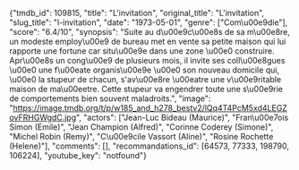 {"tmdb_id": 109815, "title": "L'invitation", "original_title": "L'invitation", "slug_title": "l-invitation", "date": "1973-05-01", "genre": ["Com\u00e9die"], "score": "6.4/10", "synopsis": "Suite au d\u00e9c\u00e8s de sa m\u00e8re, un modeste employ\u00e9 de bureau met en vente sa petite maison qui lui rapporte une fortune car situ\u00e9e dans une zone \u00e0 construire. Apr\u00e8s un cong\u00e9 de plusieurs mois, il invite ses coll\u00e8gues \u00e0 une f\u00eate organis\u00e9e \u00e0 son nouveau domicile qui, \u00e0 la stupeur de chacun, s'av\u00e8re \u00eatre une v\u00e9ritable maison de ma\u00eetre. Cette stupeur va engendrer toute une s\u00e9rie de comportements bien souvent maladroits.", "image": "https://image.tmdb.org/t/p/w185_and_h278_bestv2/lQq4T4PcM5xd4LEGZovFRHGWgdC.jpg", "actors": ["Jean-Luc Bideau (Maurice)", "Fran\u00e7ois Simon (Emile)", "Jean Champion (Alfred)", "Corinne Coderey (Simone)", "Michel Robin (Remy)", "C\u00e9cile Vassort (Aline)", "Rosine Rochette (Helene)"], "comments": [], "recommandations_id": [64573, 77333, 198790, 106224], "youtube_key": "notfound"}